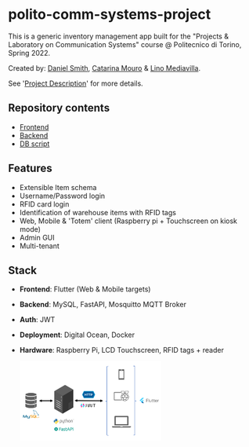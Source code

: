 # polito-comm-systems-project

This is a generic inventory management app built for the "Projects & Laboratory on Communication Systems" course @ Politecnico di Torino, Spring 2022. 

Created by: [Daniel Smith](https://github.com/dansmith5764), [Catarina Mouro](https://github.com/CatarinaMouro) & [Lino Mediavilla](https://github.com/linomp).

See '[Project Description](./project_description.pdf)' for more details.

## Repository contents
- [Frontend](./inventory-client/)
- [Backend](./inventory-backend/) 
- [DB script](./db-scripts/)


## Features
- Extensible Item schema
- Username/Password login
- RFID card login
- Identification of warehouse items with RFID tags
- Web, Mobile & 'Totem' client (Raspberry pi + Touchscreen on kiosk mode)
- Admin GUI
- Multi-tenant

## Stack
- **Frontend**: Flutter (Web & Mobile targets)
- **Backend**: MySQL, FastAPI, Mosquitto MQTT Broker
- **Auth**: JWT
- **Deployment**: Digital Ocean, Docker
- **Hardware**: Raspberry Pi, LCD Touchscreen, RFID tags + reader

    <img src="./architecture.png" width="60%">
